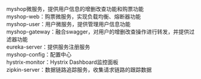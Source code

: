 myshop微服务，提供用户信息的增删改查功能和购票功能  
myshop-web：购票微服务，实现负载均衡、熔断器功能   
myshop-user：用户微服务，提供管理用户信息功能  
myshop-gateway：融合swagger，对用户的增删改查操作进行转发，并提供过滤器功能  
eureka-server：提供服务注册服务  
myshop-config：配置中心  
hystrix-monitor：Hystrix Dashboard监控面板  
zipkin-server：数据链路追踪服务，收集请求链路的跟踪数据  
